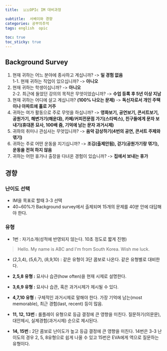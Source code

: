 ```yaml
---
title:  🇺🇸OPIc IM 대비과정

subtitle:  서베이와 경향
categories: 공부의추억 
tags: english  opic
 
toc: true
toc_sticky: true
---
```


  
  
## Background Survey  
1. 현재 귀하는 어느 분야에 종사하고 계십니까? -> **일 경험 없음**  
1-1. 현재 귀하는 직업이 있으십니까? -> **아니오**  
2. 현재 귀하는 학생이십니까? -> **아니오**  
2-2. 최근에 들었던 강의의 목적은 무엇이었습니까? -> **수업 등록 후 5년 이상 지남**  
3. 현재 귀하는 어디에 살고 계십니까? **(100% 나오는 문제)** -> **독신자로서 개인 주택이나 아파트에 홀로 거주**  
4. 귀하는 여가 활동으로 주로 무엇을 하십니까? -> **영화보기, 공연보기, 콘서트보기, 공원가기, 해변가기(해운대), 카페/커피전문점 가기(스타벅스), 친구들에게 문자 보내기(휴대폰 묘사, 100배 줌, 기억에 남는 문자 과거시제)**  
5. 귀하의 취미나 관심사는 무엇입니까? -> **음악 감상하기(4번의 공연, 콘서트 주제와 엮기)**  
6. 귀하는 주로 어떤 운동을 지기십니까? -> **조깅(출제안됨), 걷기(공원가기랑 엮기), 운동을 전혀 하지 않음**  
7. 귀하는 어떤 휴가나 출장을 다녀온 경험이 있습니까? -> **집에서 보내는 휴가**  
  
## 경향  
### 난이도 선택  
- IM을 목표로 할때 3-3 선택  
- 40~60%가 Background survey에서 출제되며 15개의 문제를 40분 안에 대답해야 한다.  
  
### 유형  
- 1번 : 자기소개(성적에 반영되지 않는다. 10초 정도로 짧게 진행)  
> Hello. My name is ABC and I'm from South Korea. Wish me luck.  
  
- (2,3,4), (5,6,7), (8,9,10) : 같은 유형이 3단 콤보로 나온다. 같은 유형별로 대비한다.  
- **2,5,8 유형 :** 묘사나 습관(how often)을 현재 시제로 설명한다.  
- **3,6,9 유형 :** 묘사나 습관, 혹은 과거시제가 제시될 수 있다.  
- **4,7,10 유형 :** 구체적인 과거시제로 말해야 한다. 가장 기억에 남는(most memorable), 최근 경험(last, recent) 등이 많음.  
  
- **11, 12, 13번 :** 롤플레이 유형으로 등급 결정에 큰 영향을 미친다. 질문하기(의문문), 대안제시, 실제경험(과거시제) 순으로 제시된다.  
- **14, 15번 :** 2단 콤보로 난이도가 높고 등급 결정에 큰 영향을 미친다. 14번은 3-3 난이도의 경우 2, 5, 8유형으로 쉽게 나올 수 있고 15번은 EVA에게 역으로 질문하는 유형이다.  
